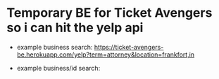 # Temporary BE for Ticket Avengers so i can hit the yelp api

-   example business search: https://ticket-avengers-be.herokuapp.com/yelp?term=attorney&location=frankfort,in

-   example business/id search:
